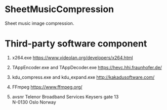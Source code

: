# SheetMusicCompression
Sheet music image compression.

Third-party software component 
==============================

1) x264.exe 
https://www.videolan.org/developers/x264.html

2) TAppEncoder.exe and TAppDecoder.exe
https://hevc.hhi.fraunhofer.de/

3) kdu_compress.exe and kdu_expand.exe
http://kakadusoftware.com/

4) FFmpeg
https://www.ffmpeg.org/

5) avsnr
Telenor Broadband Services 
Keysers gate 13                        
N-0130 Oslo
Norway                  
